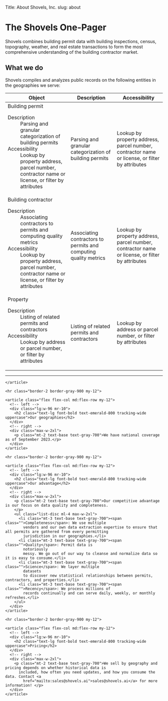 Title: About Shovels, Inc.
slug: about

<div class="py-24">
  <div class="mx-auto max-w-7xl px-6">
    <div class="max-w-md">
      <h1 class="mt-2 text-4xl font-bold tracking-tight text-amber-300">The Shovels One-Pager</h1>
      <p class="mt-10 text-lg leading-6 text-stone-200">Shovels combines building permit data with building inspections,
        census, topography, weather, and real estate transactions to form the most comprehensive understanding of the
        building contractor market.</p>
    </div>
  </div>
</div>

<div id="about-contentss" class="bg-lime-50 py-8">
  <div class="mx-auto max-w-7xl px-6">
    <article class="flex flex-col md:flex-row my-12">
      <!-- left -->
      <div class="lg:w-96 mr-10">
        <h2 class="text-lg font-bold text-emerald-800 tracking-wide uppercase">What we do</h2>
      </div>
      <!-- right -->
      <div class="max-w-2xl">
        <p class="mt-2  text-gray-900 max-w-lg">Shovels compiles and analyzes public records on the following
          entities in the geographies we serve:</p>
        <table class="min-w-full divide-y divide-gray-300 mt-10 max-w-2xl">
          <thead>
            <tr>
              <th scope="col" class="text-left text-base  text-stone-400 uppercase sm:pl-0">Object
              </th>
              <th scope="col" class="hidden px-3 text-left text-base  text-stone-400 uppercase lg:table-cell">
                Description</th>
              <th scope="col" class="hidden px-3 text-left text-base  text-stone-400 uppercase sm:table-cell">
                Accessibility</th>
            </tr>
          </thead>
          <tbody class="divide-y divide-gray-200">
            <tr>
              <td
                class="w-full max-w-0 py-4 text-base  text-black sm:w-auto sm:max-w-none sm:pl-0">
                Building permit
                <dl class="font-normal lg:hidden">
                  <dt class="sr-only">Description</dt>
                  <dd class="mt-1 text-gray-700">Parsing and granular categorization of building permits</dd>
                  <dt class="sr-only sm:hidden">Accessibility</dt>
                  <dd class="mt-1 text-gray-500 sm:hidden">Lookup by property address, parcel number,
                    contractor
                    name or license, or filter by attributes</dd>
                </dl>
              </td>
              <td class="hidden px-3 py-4 text-base text-gray-500 lg:table-cell">Parsing and granular categorization of
                building permits</td>
              <td class="hidden px-3 py-4 text-base text-gray-500 sm:table-cell">Lookup by property address, parcel
                number,
                contractor name or license, or filter by attributes</td>
            </tr>
            <tr>
              <td
                class="w-full max-w-0 py-4 text-base  text-black sm:w-auto sm:max-w-none sm:pl-0">
                Building contractor
                <dl class="font-normal lg:hidden">
                  <dt class="sr-only">Description</dt>
                  <dd class="mt-1 text-gray-700">Associating contractors to permits and computing quality
                    metrics
                  </dd>
                  <dt class="sr-only sm:hidden">Accessibility</dt>
                  <dd class="mt-1 text-gray-500 sm:hidden">Lookup by property address, parcel number,
                    contractor
                    name or license, or filter by attributes</dd>
                </dl>
              </td>
              <td class="hidden px-3 py-4 text-base text-gray-500 lg:table-cell">Associating contractors to permits and
                computing quality metrics</td>
              <td class="hidden px-3 py-4 text-base text-gray-500 sm:table-cell">Lookup by property address, parcel
                number,
                contractor name or license, or filter by attributes</td>
            </tr>
            <tr>
              <td
                class="w-full max-w-0 py-4 text-base  text-black sm:w-auto sm:max-w-none sm:pl-0">
                Property
                <dl class="font-normal lg:hidden">
                  <dt class="sr-only">Description</dt>
                  <dd class="mt-1 text-gray-700">Listing of related permits and contractors</dd>
                  <dt class="sr-only sm:hidden">Accessibility</dt>
                  <dd class="mt-1 text-gray-500 sm:hidden">Lookup by address or parcel number, or filter by
                    attributes</dd>
                </dl>
              </td>
              <td class="hidden px-3 py-4 text-base text-gray-500 lg:table-cell">Listing of related permits and
                contractors
              </td>
              <td class="hidden px-3 py-4 text-base text-gray-500 sm:table-cell">Lookup by address or parcel number, or
                filter by attributes</td>
            </tr>
          </tbody>
        </table>
        <hr class="border border-stone-200">
      </div>

    </article>

    <hr class="border-2 border-gray-900 my-12">

    <article class="flex flex-col md:flex-row my-12">
      <!-- left -->
      <div class="lg:w-96 mr-10">
        <h2 class="text-lg font-bold text-emerald-800 tracking-wide uppercase">Our geographies</h2>
      </div>
      <!-- right -->
      <div class="max-w-2xl">
        <p class="mt-2 text-base text-gray-700">We have national coverage as of September 2023.</p>
      </div>
    </article>

    <hr class="border-2 border-gray-900 my-12">

    <article class="flex flex-col md:flex-row my-12">
      <!-- left -->
      <div class="lg:w-96 mr-10">
        <h2 class="text-lg font-bold text-emerald-800 tracking-wide uppercase">Our advantage</h2>
      </div>
      <!-- right -->
      <div class="max-w-2xl">
        <p class="mt-2 text-base text-gray-700">Our competitive advantage is our focus on data quality and completeness.
        </p>
        <ul class="list-disc ml-4 max-w-2xl">
          <li class="mt-3 text-base text-gray-700"><span class="">Completeness</span>: We use multiple
            vendors and our own data extraction expertise to ensure that all permits are gathered from every permitting
            jurisdiction in our geographies.</li>
          <li class="mt-3 text-base text-gray-700"><span class="">Quality</span>: Permit data is
            notoriously
            messy. We go out of our way to cleanse and normalize data so it is easy to consume.</li>
          <li class="mt-3 text-base text-gray-700"><span class="">Science</span>: We layer multiple
            datasets
            to discover new statistical relationships between permits, contractors, and properties.</li>
          <li class="mt-3 text-base text-gray-700"><span class="">Recency</span>: We process millions of
            records continually and can serve daily, weekly, or monthly refreshes.</li>
        </ul>
      </div>
    </article>

    <hr class="border-2 border-gray-900 my-12">

    <article class="flex flex-col md:flex-row my-12">
      <!-- left -->
      <div class="lg:w-96 mr-10">
        <h2 class="text-lg font-bold text-emerald-800 tracking-wide uppercase">Pricing</h2>
      </div>
      <!-- right -->
      <div class="max-w-2xl">
        <p class="mt-2 text-base text-gray-700">We sell by geography and pricing depends on whether historical data is
          included, how often you need updates, and how you consume the data. Contact <a
            href="mailto:sales@shovels.ai">sales@shovels.ai</a> for more information! </p>
      </div>
    </article>

  </div>
</div>